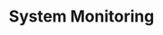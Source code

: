 ---
sidebar_position: 2
title: "System Monitoring"
sidebar_label: "System Monitoring"
description: "Discover system monitoring capabilities in Debian - learn about resource tracking, performance analysis, health checks, and monitoring frameworks."
keywords:
  - "debian system monitoring"
  - "linux monitoring concepts"
  - "system performance tracking"
  - "debian monitoring tools"
  - "system health assessment"
tags:
  - debian
  - system-monitoring
  - performance
  - system-administration
  - monitoring-tools
slug: /linux/debian/administration/system-monitoring
---